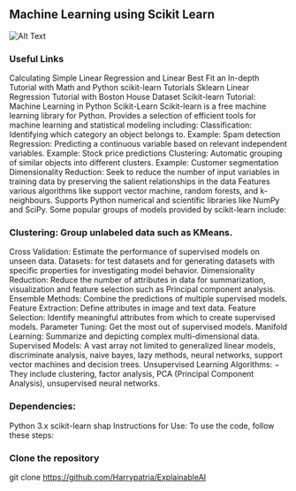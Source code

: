 ## Machine Learning using Scikit Learn

![Alt Text](https://scikit-learn.org/stable/_static/ml_map.png)

### Useful Links
Calculating Simple Linear Regression and Linear Best Fit an In-depth Tutorial with Math and Python
scikit-learn Tutorials
Sklearn Linear Regression Tutorial with Boston House Dataset
Scikit-learn Tutorial: Machine Learning in Python
Scikit-Learn
Scikit-learn is a free machine learning library for Python.
Provides a selection of efficient tools for machine learning and statistical modeling including:
Classification: Identifying which category an object belongs to. Example: Spam detection
Regression: Predicting a continuous variable based on relevant independent variables. Example: Stock price predictions
Clustering: Automatic grouping of similar objects into different clusters. Example: Customer segmentation
Dimensionality Reduction: Seek to reduce the number of input variables in training data by preserving the salient relationships in the data
Features various algorithms like support vector machine, random forests, and k-neighbours.
Supports Python numerical and scientific libraries like NumPy and SciPy.
Some popular groups of models provided by scikit-learn include:

### Clustering: Group unlabeled data such as KMeans.
Cross Validation: Estimate the performance of supervised models on unseen data.
Datasets: for test datasets and for generating datasets with specific properties for investigating model behavior.
Dimensionality Reduction: Reduce the number of attributes in data for summarization, visualization and feature selection such as Principal component analysis.
Ensemble Methods: Combine the predictions of multiple supervised models.
Feature Extraction: Define attributes in image and text data.
Feature Selection: Identify meaningful attributes from which to create supervised models.
Parameter Tuning: Get the most out of supervised models.
Manifold Learning: Summarize and depicting complex multi-dimensional data.
Supervised Models: A vast array not limited to generalized linear models, discriminate analysis, naive bayes, lazy methods, neural networks, support vector machines and decision trees.
Unsupervised Learning Algorithms: − They include clustering, factor analysis, PCA (Principal Component Analysis), unsupervised neural networks.

### Dependencies:
Python 3.x
scikit-learn
shap
Instructions for Use:
To use the code, follow these steps:

### Clone the repository
git clone https://github.com/Harrypatria/ExplainableAI
